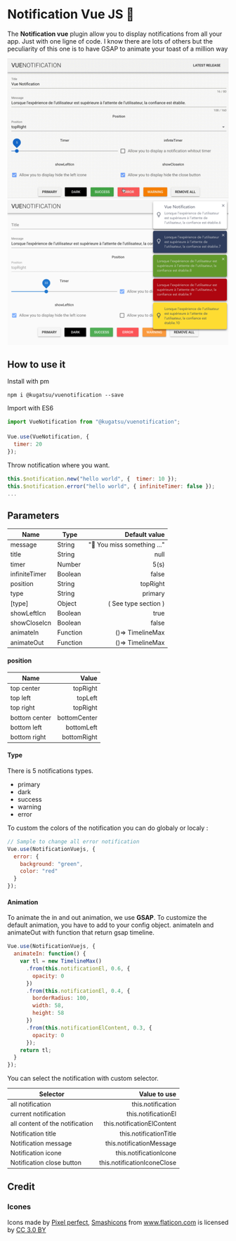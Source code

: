# Notification Vue JS 🚀

The **Notification vue** plugin allow you to display notifications from all your app. Just with one ligne of code.
I know there are lots of others but the peculiarity of this one is to have GSAP to animate your toast of a million way

![img vue notification](./src/assets/captureMov.gif)
![img vue notification](./src/assets/capture.png)

## How to use it

Install with pm

```console
npm i @kugatsu/vuenotification --save
```

Import with ES6

```javascript
import VueNotification from "@kugatsu/vuenotification";

Vue.use(VueNotification, {
  timer: 20
});
```

Throw notification where you want.

```javascript
this.$notification.new("hello world", {  timer: 10 });
this.$notification.error("hello world", { infiniteTimer: false });
...
```

## Parameters

| Name          | Type     |               Default value |
| ------------- | -------- | --------------------------: |
| message       | String   | "🚧 You miss something ..." |
| title         | String   |                        null |
| timer         | Number   |                        5(s) |
| infiniteTimer | Boolean  |                       false |
| position      | String   |                    topRight |
| type          | String   |                     primary |
| [type]        | Object   |        ( See type section ) |
| showLeftIcn   | Boolean  |                        true |
| showCloseIcn  | Boolean  |                       false |
| animateIn     | Function |            ()=> TimelineMax |
| animateOut    | Function |            ()=> TimelineMax |

#### position

| Name          |        Value |
| ------------- | -----------: |
| top center    |     topRight |
| top left      |      topLeft |
| top right     |     topRight |
| bottom center | bottomCenter |
| bottom left   |   bottomLeft |
| bottom right  |  bottomRight |

#### Type

There is 5 notifications types.

- primary
- dark
- success
- warning
- error

To custom the colors of the notification you can do globaly or localy :

```javascript
// Sample to change all error notification
Vue.use(NotificationVuejs, {
  error: {
    background: "green",
    color: "red"
  }
});
```

#### Animation

To animate the in and out animation, we use **GSAP**. To customize the default animation, you have to add to your config object. animateIn and animateOut with function that return gsap timeline.

```javascript
Vue.use(NotificationVuejs, {
  animateIn: function() {
    var tl = new TimelineMax()
      .from(this.notificationEl, 0.6, {
        opacity: 0
      })
      .from(this.notificationEl, 0.4, {
        borderRadius: 100,
        width: 58,
        height: 58
      })
      .from(this.notificationElContent, 0.3, {
        opacity: 0
      });
    return tl;
  }
});
```

You can select the notification with custom selector.

| Selector                        |                Value to use |
| ------------------------------- | --------------------------: |
| all notification                |           this.notification |
| current notification            |         this.notificationEl |
| all content of the notification |  this.notificationElContent |
| Notification title              |      this.notificationTitle |
| Notification message            |    this.notificationMessage |
| Notification icone              |      this.notificationIcone |
| Notification close button       | this.notificationIconeClose |

## Credit

### Icones

<div>Icons made by <a href="https://www.flaticon.com/authors/pixel-perfect" title="Pixel perfect">Pixel perfect</a>, <a href="https://www.flaticon.com/authors/smashicons" title="Smashicons">Smashicons</a> from <a href="https://www.flaticon.com/" 			    title="Flaticon">www.flaticon.com</a> is licensed by <a href="http://creativecommons.org/licenses/by/3.0/" 			    title="Creative Commons BY 3.0" target="_blank">CC 3.0 BY</a></div>
